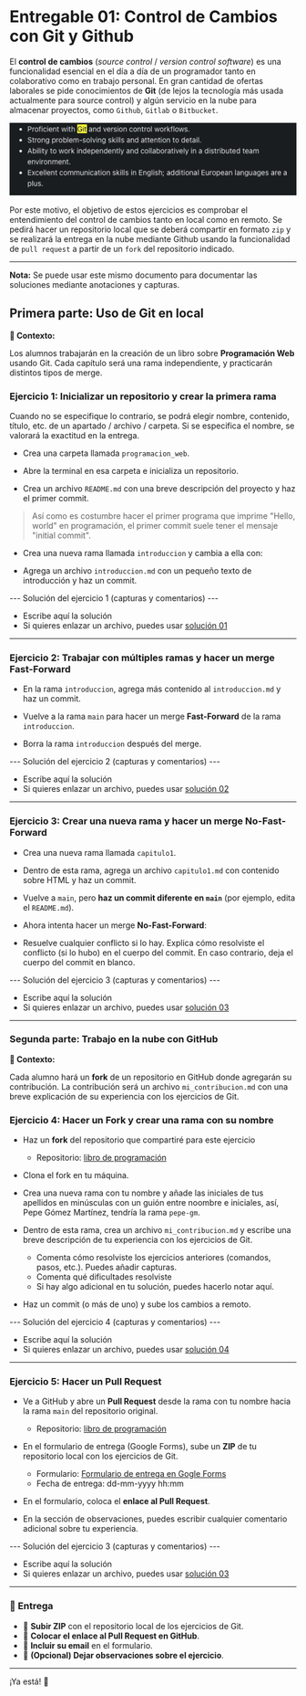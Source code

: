 # Entregable 01: Control de Cambios con Git y Github

El **control de cambios** (*source control* / *version control software*) es una funcionalidad esencial en el día a día de un programador tanto en colaborativo como en trabajo personal. En gran cantidad de ofertas laborales se pide conocimientos de **Git** (de lejos la tecnología más usada actualmente para source control) y algún servicio en la nube para almacenar proyectos, como `Github`, `Gitlab` o `Bitbucket`. 

![Git en una oferta de trabajo](image.png)

Por este motivo, el objetivo de estos ejercicios es comprobar el entendimiento del control de cambios tanto en local como en remoto. Se pedirá hacer un repositorio local que se deberá compartir en formato `zip` y se realizará la entrega en la nube mediante Github usando la funcionalidad de `pull request` a partir de un `fork` del repositorio indicado.

---

**Nota:** Se puede usar este mismo documento para documentar las soluciones mediante anotaciones y capturas.

## Primera parte: Uso de Git en local

**📌 Contexto:**

Los alumnos trabajarán en la creación de un libro sobre **Programación Web** usando Git. Cada capítulo será una rama independiente, y practicarán distintos tipos de merge.  

### **Ejercicio 1: Inicializar un repositorio y crear la primera rama**  

Cuando no se especifique lo contrario, se podrá elegir nombre, contenido, título, etc. de un apartado / archivo / carpeta. Si se especifica el nombre, se valorará la exactitud en la entrega.

- Crea una carpeta llamada `programacion_web`.

- Abre la terminal en esa carpeta e inicializa un repositorio.

- Crea un archivo `README.md` con una breve descripción del proyecto y haz el primer commit.  

> Así como es costumbre hacer el primer programa que imprime "Hello, world" en programación, el primer commit suele tener el mensaje "initial commit".

- Crea una nueva rama llamada `introduccion` y cambia a ella con:  

- Agrega un archivo `introduccion.md` con un pequeño texto de introducción y haz un commit.  

--- Solución del ejercicio 1 (capturas y comentarios) ---

- Escribe aquí la solución
- Si quieres enlazar un archivo, puedes usar [solución 01](./archivo.md)

--------------------------------------------------------------------------------

### **Ejercicio 2: Trabajar con múltiples ramas y hacer un merge Fast-Forward**  

- En la rama `introduccion`, agrega más contenido al `introduccion.md` y haz un commit.  

- Vuelve a la rama `main` para hacer un merge **Fast-Forward** de la rama `introduccion`.  
   
- Borra la rama `introduccion` después del merge. 

--- Solución del ejercicio 2 (capturas y comentarios) ---

- Escribe aquí la solución
- Si quieres enlazar un archivo, puedes usar [solución 02](./archivo.md)

--------------------------------------------------------------------------------

### **Ejercicio 3: Crear una nueva rama y hacer un merge No-Fast-Forward**  

- Crea una nueva rama llamada `capitulo1`.  

- Dentro de esta rama, agrega un archivo `capitulo1.md` con contenido sobre HTML y haz un commit.  

- Vuelve a `main`, pero **haz un commit diferente en `main`** (por ejemplo, edita el `README.md`).  

- Ahora intenta hacer un merge **No-Fast-Forward**:  

- Resuelve cualquier conflicto si lo hay. Explica cómo resolviste el conflicto (si lo hubo) en el cuerpo del commit. En caso contrario, deja el cuerpo del commit en blanco.

--- Solución del ejercicio 3 (capturas y comentarios) ---

- Escribe aquí la solución
- Si quieres enlazar un archivo, puedes usar [solución 03](./archivo.md)

--------------------------------------------------------------------------------

### Segunda parte: Trabajo en la nube con GitHub

**📌 Contexto:**  

Cada alumno hará un **fork** de un repositorio en GitHub donde agregarán su contribución. La contribución será un archivo `mi_contribucion.md` con una breve explicación de su experiencia con los ejercicios de Git.  

### **Ejercicio 4: Hacer un Fork y crear una rama con su nombre**  

- Haz un **fork** del repositorio que compartiré para este ejercicio

  - Repositorio: [libro de programación](https://github.com/cesarlpb/libro-de-programacion)

- Clona el fork en tu máquina.
  
- Crea una nueva rama con tu nombre y añade las iniciales de tus apellidos en minúsculas con un guión entre noombre e iniciales, así, Pepe Gómez Martínez, tendría la rama `pepe-gm`.
  
- Dentro de esta rama, crea un archivo `mi_contribucion.md` y escribe una breve descripción de tu experiencia con los ejercicios de Git.  

  - Comenta cómo resolviste los ejercicios anteriores (comandos, pasos, etc.). Puedes añadir capturas.
  - Comenta qué dificultades resolviste
  - Si hay algo adicional en tu solución, puedes hacerlo notar aquí.

- Haz un commit (o más de uno) y sube los cambios a remoto.

--- Solución del ejercicio 4 (capturas y comentarios) ---

- Escribe aquí la solución
- Si quieres enlazar un archivo, puedes usar [solución 04](./archivo.md)

--------------------------------------------------------------------------------

### **Ejercicio 5: Hacer un Pull Request**  

- Ve a GitHub y abre un **Pull Request** desde la rama con tu nombre hacia la rama `main` del repositorio original.  

  - Repositorio: [libro de programación](https://github.com/cesarlpb/libro-de-programacion)

- En el formulario de entrega (Google Forms), sube un **ZIP** de tu repositorio local con los ejercicios de Git.  

  - Formulario: [Formulario de entrega en Gogle Forms](https://forms.gle/MaM38v1HDH4drF5JA)
  - Fecha de entrega: dd-mm-yyyy hh:mm

- En el formulario, coloca el **enlace al Pull Request**.  

- En la sección de observaciones, puedes escribir cualquier comentario adicional sobre tu experiencia.  

--- Solución del ejercicio 3 (capturas y comentarios) ---

- Escribe aquí la solución
- Si quieres enlazar un archivo, puedes usar [solución 03](./archivo.md)

--------------------------------------------------------------------------------

### **📩 Entrega**  
- 📂 **Subir ZIP** con el repositorio local de los ejercicios de Git.  
- 🔗 **Colocar el enlace al Pull Request en GitHub**.  
- 📧 **Incluir su email** en el formulario.  
- 📝 **(Opcional) Dejar observaciones sobre el ejercicio**.  

---


¡Ya está! 🚀